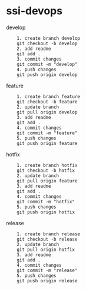# ssi-devops
develop

        1. create branch develop 
        git checkout -b develop
        2. add readme
        git add .       
        3. commit changes 
        git commit -m "develop"
        4. push changes
        git push origin develop
        
feature

        1. create branch feature 
        git checkout -b feature
        2. update branch
        git pull origin develop
        3. add readme
        git add .       
        4. commit changes 
        git commit -m "feature"
        5. push changes
        git push origin feature                          
        
hotfix

        1. create branch hotfix 
        git checkout -b hotfix
        2. update branch
        git pull origin feature
        3. add readme
        git add .       
        4. commit changes 
        git commit -m "hotfix"
        5. push changes
        git push origin hotfix
        
release

        1. create branch release 
        git checkout -b release
        2. update branch
        git pull origin hotfix
        3. add readme
        git add .       
        4. commit changes 
        git commit -m "release"
        5. push changes
        git push origin release